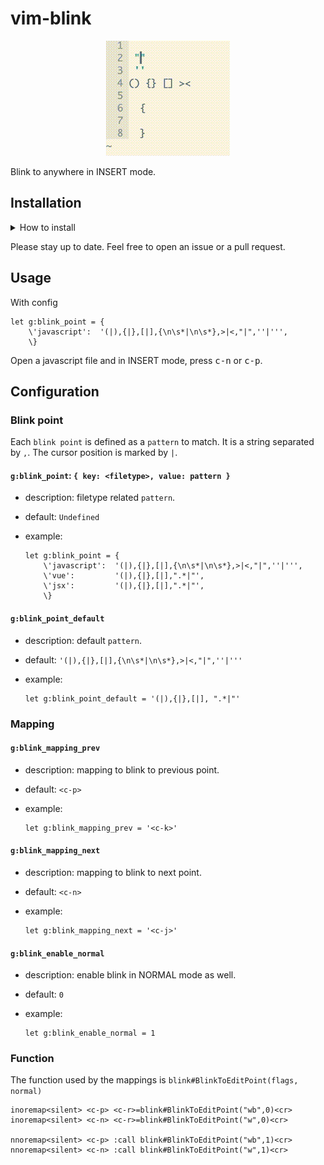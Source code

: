 # vim-blink

<p align="center">
<img alt="screencast" src="https://raw.githubusercontent.com/leafOfTree/leafOfTree.github.io/master/vim_run_screencast.gif" />
</p>

Blink to anywhere in INSERT mode.

## Installation

<details>
<summary><a>How to install</a></summary>

- [VundleVim][1]

        Plugin 'leafOfTree/vim-blink'

- [vim-pathogen][2]

        cd ~/.vim/bundle && \
        git clone https://github.com/leafOfTree/vim-blink --depth 1

- [vim-plug][3]

        Plug 'leafOfTree/vim-blink'
        :PlugInstall

- Or manually, clone this plugin to `path/to/this_plugin`, and add it to `rtp` in vimrc

        set rtp+=path/to/this_plugin

<br />
</details>

Please stay up to date. Feel free to open an issue or a pull request.

## Usage

With config

```vim
let g:blink_point = {
    \'javascript':  '(|),{|},[|],{\n\s*|\n\s*},>|<,"|",''|''',
    \}
```

Open a javascript file and in INSERT mode, press <kbd>c-n</kbd> or <kbd>c-p</kbd>.

## Configuration

### Blink point

Each `blink point` is defined as a `pattern` to match. It is a string separated by `,`. The cursor position is marked by `|`.

#### `g:blink_point`: `{ key: <filetype>, value: pattern }`

- description: filetype related `pattern`.
- default: `Undefined`
- example: 

    ```vim
    let g:blink_point = {
        \'javascript':  '(|),{|},[|],{\n\s*|\n\s*},>|<,"|",''|''',
        \'vue':         '(|),{|},[|],".*|"',
        \'jsx':         '(|),{|},[|],".*|"',
        \}
    ```

#### `g:blink_point_default`

- description: default `pattern`.
- default: `'(|),{|},[|],{\n\s*|\n\s*},>|<,"|",''|'''`
- example: 

    ```vim
    let g:blink_point_default = '(|),{|},[|], ".*|"'
    ```

### Mapping

#### `g:blink_mapping_prev`

- description: mapping to blink to previous point.
- default: `<c-p>`
- example: 

    ```vim
    let g:blink_mapping_prev = '<c-k>'
    ```

#### `g:blink_mapping_next`

- description: mapping to blink to next point.
- default: `<c-n>`
- example: 

    ```vim
    let g:blink_mapping_next = '<c-j>'
    ```
#### `g:blink_enable_normal`

- description: enable blink in NORMAL mode as well.
- default: `0`
- example: 

    ```vim
    let g:blink_enable_normal = 1
    ```

### Function

The function used by the mappings is `blink#BlinkToEditPoint(flags, normal)`

```vim
inoremap<silent> <c-p> <c-r>=blink#BlinkToEditPoint("wb",0)<cr>
inoremap<silent> <c-n> <c-r>=blink#BlinkToEditPoint("w",0)<cr>

nnoremap<silent> <c-p> :call blink#BlinkToEditPoint("wb",1)<cr>
nnoremap<silent> <c-n> :call blink#BlinkToEditPoint("w",1)<cr>
```

[1]: https://github.com/VundleVim/Vundle.vim
[2]: https://github.com/tpope/vim-pathogen
[3]: https://github.com/junegunn/vim-plug
